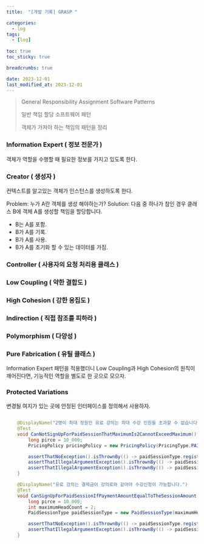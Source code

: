 ```yaml
---
title:  "[개발 기록] GRASP "

categories:
  - log
tags:
  - [log]
  
toc: true
toc_sticky: true

breadcrumbs: true

date: 2023-12-01
last_modified_at: 2023-12-01
---
```

 
> General Responsibility Assignment Software Patterns
> 
> 일반 책임 할당 소프트웨어 패턴
> 
> 객체가 가져야 하는 책임의 패턴을 정리


### Information Expert ( 정보 전문가 )
객체가 역할을 수행할 때 필요한 정보를 가지고 있도록 한다.

### Creator ( 생성자 )
컨텍스트를 알고있는 객체가 인스턴스를 생성하도록 한다.

Problem: 누가 A란 객체를 생성 해야하는가?
Solution: 다음 중 하나가 참인 경우 클래스 B에 객체 A를 생성할 책임을 할당합니다.
- B는 A를 포함.
- B가 A를 기록.
- B가 A를 사용.
- B가 A를 초기화 할 수 있는 데이터를 가짐.

### Controller ( 사용자의 요청 처리용 클래스 )

### Low Coupling ( 약한 결합도 )

### High Cohesion ( 강한 응집도 )

### Indirection ( 직접 참조를 피하라 )

### Polymorphism ( 다양성 )

### Pure Fabrication ( 유틸 클래스 )
Information Expert 패턴을 적용했더니
Low Coupling과 High Cohesion의 원칙이 깨어진다면, 
기능적인 역할을 별도로 한 곳으로 모으자.

### Protected Variations
변경될 여지가 있는 곳에 안정된 인터페이스를 정의해서 사용하자.


```java

    @DisplayName("2명이 최대 정원인 유료 강의는 최대 수강 인원을 초과할 수 없습니다.")
    @Test
    void CanNotSignUpForPaidSessionThatMaximumIs2CannotExceedMaximum() {
        long pirce = 10_000;
        PricingPolicy pricingPolicy = new PricingPolicy(PricingType.PAID_SESSION, pirce);

        assertThatNoException().isThrownBy(() -> paidSessionType.registered(pirce, 99));
        assertThatIllegalArgumentException().isThrownBy(() -> paidSessionType.registered(pirce, 100));
        assertThatIllegalArgumentException().isThrownBy(() -> paidSessionType.registered(pirce, 101));
    }

    @DisplayName("유료 강의는 결제금이 강의료와 같아야 수강신청이 가능합니다.")
    @Test
    void CanSignUpForPaidSessionIfPaymentAmountEqualToTheSessionAmount() {
        long pirce = 10_000;
        int maximumHeadCount = 2;
        PaidSessionType paidSessionType = new PaidSessionType(maximumHeadCount, pirce);

        assertThatNoException().isThrownBy(() -> paidSessionType.registered(pirce, 1));
        assertThatIllegalArgumentException().isThrownBy(() -> paidSessionType.registered(1000, 1));
    }

```